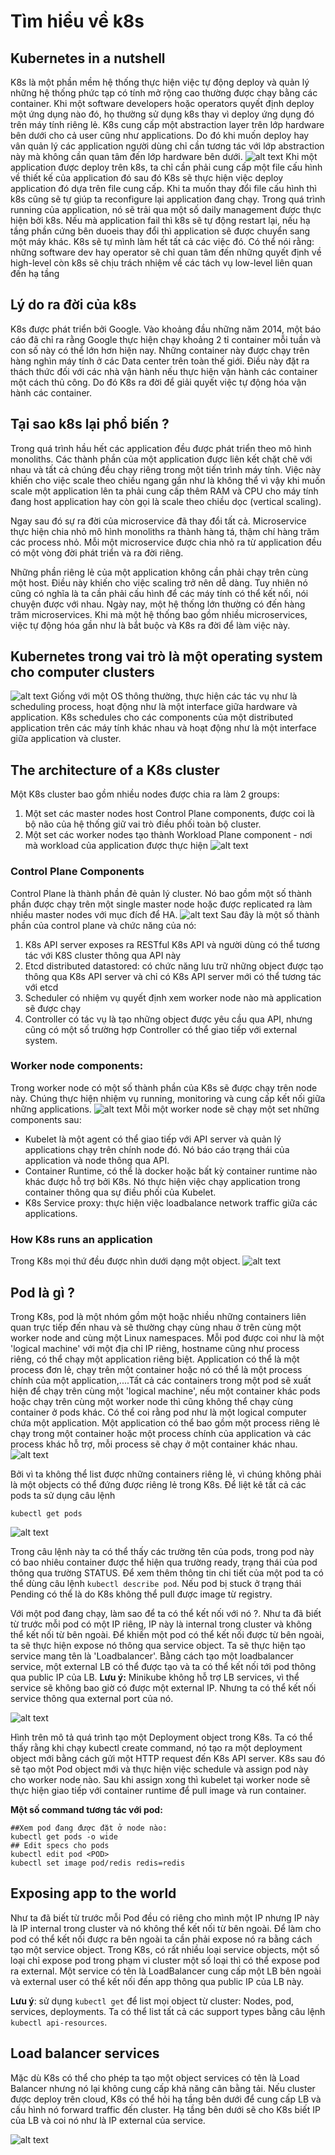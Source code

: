 # Tìm hiểu về k8s
## Kubernetes in a nutshell
K8s là một phần mềm hệ thống thực hiện việc tự động deploy và quản lý những hệ thống phức tạp có tính mở rộng cao thường được chạy bằng các container. Khi một software developers hoặc operators quyết định deploy một ứng dụng nào đó, họ thường sử dụng k8s thay vì deploy ứng dụng đó trên máy tính riêng lẻ. K8s cung cấp một abstraction layer trên lớp hardware bên dưới cho cả user cũng như applications. Do đó khi muốn deploy hay vân quản lý các application người dùng chỉ cần tương tác với lớp abstraction này mà không cần quan tâm đến lớp hardware bên dưới. 
![alt text](images/image2.png)
Khi một application được deploy trên k8s, ta chỉ cần phải cung cấp một file cấu hình về thiết kế của application đó sau đó K8s sẽ thực hiện việc deploy application đó dựa trên file cung cấp. Khi ta muốn thay đổi file cấu hình thì k8s cũng sẽ tự giúp ta reconfigure lại application đang chạy. Trong quá trình running của application, nó sẽ trải qua một số daily management được thực hiện bởi k8s. Nếu mà application fail thì k8s sẽ tự động restart lại, nếu hạ tầng phần cứng bên duoeis thay đổi thì application sẽ được chuyển sang một máy khác. K8s sẽ tự mình làm hết tất cả các việc đó. Có thể nói rằng: những software dev hay operator sẽ chỉ quan tâm đến những quyết định về high-level còn k8s sẽ chịu trách nhiệm về các tách vụ low-level liên quan đến hạ tầng
## Lý do ra đời của k8s
K8s được phát triển bởi Google. Vào khoảng đầu những năm 2014, một báo cáo đã chỉ ra rằng Google thực hiện chạy khoảng 2 tỉ container mỗi tuần và con số này có thể lớn hơn hiện nay. Những container này được chạy trên hàng nghìn máy tính ở các Data center trên toàn thế giới. Điều này đặt ra thách thức đối với các nhà vận hành nếu thực hiện vận hành các container một cách thủ công. Do đó K8s ra đời để giải quyết việc tự động hóa vận hành các container. 
## Tại sao k8s lại phổ biến ?
Trong quá trình hầu hết các application đều được phát triển theo mô hình monoliths. Các thành phần của một application được liên kết chặt chẽ với nhau và tất cả chúng đều chạy riêng trong một tiến trình máy tính. Việc này khiến cho việc scale theo chiều ngang gần như là không thể vì vậy khi muốn scale một application lên ta phải cung cấp thêm RAM và CPU cho máy tính đang host application hay còn gọi là scale theo chiều dọc (vertical scaling). 

Ngay sau đó sự ra đời của microservice đã thay đổi tất cả. Microservice thực hiện chia nhỏ mô hình monoliths ra thành hàng tá, thậm chí hàng trăm các process nhỏ. Mỗi một microservice được chia nhỏ ra từ application đều có một vòng đời phát triển và ra đời riêng.

Những phần riêng lẻ của một application không cần phải chạy trên cùng một host. Điều này khiến cho việc scaling trở nên dễ dàng. Tuy nhiên nó cũng có nghĩa là ta cần phải cấu hình để các máy tính có thể kết nối, nói chuyện được với nhau. Ngày nay, một hệ thống lớn thường có đến hàng trăm microservices. Khi mà một hệ thống bao gồm nhiều microservices, việc tự động hóa gần như là bắt buộc và K8s ra đời để làm việc này. 
## Kubernetes trong vai trò là một operating system cho computer clusters
![alt text](images/image3.png)
Giống với một OS thông thường, thực hiện các tác vụ như là scheduling process, hoạt động như là một interface giữa hardware và application. K8s schedules cho các components của một distributed application trên các máy tính khác nhau và hoạt động như là một interface giữa application và cluster. 
## The architecture of a K8s cluster
Một K8s cluster bao gồm nhiều nodes được chia ra làm 2 groups:
1. Một set các master nodes host Control Plane components, được coi là bộ não của hệ thống giữ vai trò điều phối toàn bộ cluster.
2. Một set các worker nodes tạo thành Workload Plane component - nơi mà workload của application được thực hiện 
![alt text](images/image4.png)

### Control Plane Components
Control Plane là thành phần đẻ quản lý cluster. Nó bao gồm một số thành phần được chạy trên một single master node hoặc được replicated ra làm nhiều master nodes với mục đích để HA. 
![alt text](images/image5.png)
Sau đây là một số thành phần của control plane và chức năng của nó:
1. K8s API server exposes ra RESTful K8s API và người dùng có thể tương tác với K8S cluster thông qua API này
2. Etcd distributed datastored: có chức năng lưu trữ những object được tạo thông qua K8s API server và chỉ có K8s API server mới có thể tương tác với etcd
3. Scheduler có nhiệm vụ quyết định xem worker node nào mà application sẽ được chạy
4. Controller có tác vụ là tạo những object được yêu cầu qua API, nhưng cũng có một số trường hợp Controller có thể giao tiếp với external system.
### Worker node components:
Trong worker node có một số thành phần của K8s sẽ được chạy trên node này. Chúng thực hiện nhiệm vụ running, monitoring và cung cấp kết nối giữa những applications.
![alt text](images/image6.png)
Mỗi một worker node sẽ chạy một set những components sau:
- Kubelet là một agent có thể giao tiếp với API server và quản lý applications chạy trên chính node đó. Nó báo cáo trạng thái của application và node thông qua API.
- Container Runtime, có thể là docker hoặc bất kỳ container runtime nào khác được hỗ trợ bởi K8s. Nó thực hiện việc chạy application trong container thông qua sự điều phối của Kubelet.
- K8s Service proxy: thực hiện việc loadbalance network traffic giữa các applications.
### How K8s runs an application
Trong K8s mọi thứ đều được nhìn dưới dạng một object. 
![alt text](images/image7.png)

## Pod là gì ?
Trong K8s, pod là một nhóm gồm một hoặc nhiều những containers liên quan trực tiếp đến nhau và sẽ thường chạy cùng nhau ở trên cùng một worker node and cùng một Linux namespaces. Mỗi pod được coi như là một 'logical machine' với một địa chỉ IP riêng, hostname cũng như process riêng, có thể chạy một application riêng biệt. Application có thể là một process đơn lẻ, chạy trên một container hoặc nó có thể là một process chính của một application,....Tất cả các containers trong một pod sẽ xuất hiện để chạy trên cùng một 'logical machine', nếu một container khác pods hoặc chạy trên cùng một worker node thì cũng không thể chạy cùng container ở pods khác. 
Có thể coi rằng pod như là một logical computer chứa một application. Một application có thể bao gồm một process riêng lẻ chạy trong một container hoặc một process chính của application và các process khác hỗ trợ, mỗi process sẽ chạy ở một container khác nhau. 
![alt text](images/image.png)

Bởi vì ta không thể list được những containers riêng lẻ, vì chúng không phải là một objects có thể đứng được riêng lẻ trong K8s. Để liệt kê tất cả các pods ta sử dụng câu lệnh
```
kubectl get pods
```

![alt text](images/image1.png)

Trong câu lệnh này ta có thể thấy các trường tên của pods, trong pod này có bao nhiêu container được thể hiện qua trường ready, trạng thái của pod thông qua trường STATUS. Để xem thêm thông tin chi tiết của một pod ta có thể dùng câu lệnh `kubectl describe pod`. Nếu pod bị stuck ở trạng thái Pending có thể là do K8s không thể pull được image từ registry. 

Với một pod đang chạy, làm sao để ta có thể kết nối với nó ?. Như ta đã biết từ trước mỗi pod có một IP riêng, IP này là internal trong cluster và không thể kết nối từ bên ngoài. Để khiến một pod có thể kết nối được từ bên ngoài, ta sẽ thực hiện expose nó thông qua service object. Ta sẽ thực hiện tạo service mang tên là 'Loadbalancer'. Bằng cách tạo một loadbalancer service, một external LB có thể được tạo và ta có thể kết nối tới pod thông qua public IP của LB. 
**Lưu ý:** Minikube không hỗ trợ LB services, vì thể service sẽ không bao giờ có được một external IP. Nhưng ta có thể kết nối service thông qua external port của nó.

![alt text](images/image8.png)

Hình trên mô tả quá trình tạo một Deployment object trong K8s. Ta có thể thấy rằng khi chạy kubectl create command, nó tạo ra một deployment object mới bằng cách gửi một HTTP request đến K8s API server. K8s sau đó sẽ tạo một Pod object mới và thực hiện việc schedule và assign pod này cho worker node nào. Sau khi assign xong thì kubelet tại worker node sẽ thực hiện giao tiếp với container runtime để pull image và run container. 

**Một số command tương tác với pod:**
```
##Xem pod đang được đặt ở node nào:
kubectl get pods -o wide
## Edit specs cho pods
kubectl edit pod <POD>
kubectl set image pod/redis redis=redis
```

## Exposing app to the world

Như ta đã biết từ trước mỗi Pod đều có riêng cho mình một IP nhưng IP này là IP internal trong cluster và nó không thể kết nối từ bên ngoài. Để làm cho pod có thể kết nối được ra bên ngoài ta cần phải expose nó ra bằng cách tạo một service object. Trong K8s, có rất nhiều loại service objects, một số loại chỉ expose pod trong phạm vi cluster một số loại thì có thể expose pod ra external. Một service có tên là LoadBalancer cung cấp một LB bên ngoài và external user có thể kết nối đến app thông qua public IP của LB này. 

**Lưu ý**: sử dụng `kubectl get` để list mọi object từ cluster: Nodes, pod, services, deployments. Ta có thể list tất cả các support types bằng câu lệnh `kubectl api-resources`. 

## Load balancer services

Mặc dù K8s có thể cho phép ta tạo một object services có tên là Load Balancer nhưng nó lại không cung cấp khả năng cân bằng tải. Nếu cluster được deploy trên cloud, K8s có thể hỏi hạ tầng bên dưới để cung cấp LB và cấu hình nó forward traffic đến cluster. Hạ tầng bên dưới sẽ cho K8s biết IP của LB và coi nó như là IP external của service.

![alt text](images/image9.png)

 
 